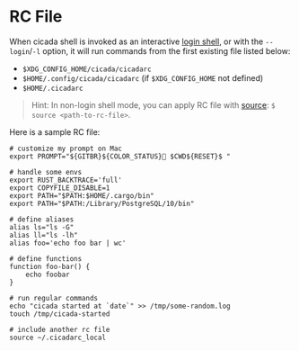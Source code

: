 # RC File

When cicada shell is invoked as an interactive
[login shell](https://github.com/mitnk/cicada/blob/master/docs/install.md#user-content-set-cicada-as-your-login-shell),
or with the `--login`/`-l` option, it will run commands from the
first existing file listed below:

- `$XDG_CONFIG_HOME/cicada/cicadarc`
- `$HOME/.config/cicada/cicadarc` (if `$XDG_CONFIG_HOME` not defined)
- `$HOME/.cicadarc`

> Hint: In non-login shell mode, you can apply RC file with
> [source](https://github.com/mitnk/cicada/blob/master/docs/builtins.md#user-content-source):
> `$ source <path-to-rc-file>`.

Here is a sample RC file:

```
# customize my prompt on Mac
export PROMPT="${GITBR}${COLOR_STATUS} $CWD${RESET}$ "

# handle some envs
export RUST_BACKTRACE='full'
export COPYFILE_DISABLE=1
export PATH="$PATH:$HOME/.cargo/bin"
export PATH="$PATH:/Library/PostgreSQL/10/bin"

# define aliases
alias ls="ls -G"
alias ll="ls -lh"
alias foo='echo foo bar | wc'

# define functions
function foo-bar() {
    echo foobar
}

# run regular commands
echo "cicada started at `date`" >> /tmp/some-random.log
touch /tmp/cicada-started

# include another rc file
source ~/.cicadarc_local
```
